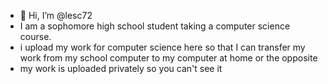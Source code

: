 - 👋 Hi, I’m @lesc72
- I am a sophomore high school student taking a computer science course.
- i upload my work for computer science here so that I can transfer my work from my school computer to my computer at home or the opposite
- my work is uploaded privately so you can't see it

<!---
lesc72/lesc72 is a ✨ special ✨ repository because its `README.md` (this file) appears on your GitHub profile.
You can click the Preview link to take a look at your changes.
--->
